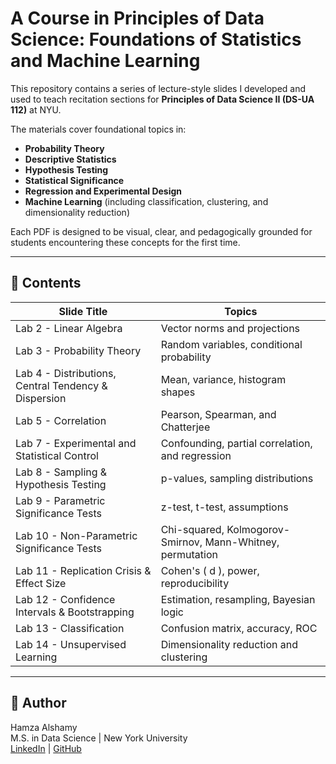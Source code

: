 # A Course in Principles of Data Science: Foundations of Statistics and Machine Learning

This repository contains a series of lecture-style slides I developed and used to teach recitation sections for **Principles of Data Science II (DS-UA 112)** at NYU.

The materials cover foundational topics in:

- **Probability Theory**
- **Descriptive Statistics**
- **Hypothesis Testing**
- **Statistical Significance**
- **Regression and Experimental Design**
- **Machine Learning** (including classification, clustering, and dimensionality reduction)

Each PDF is designed to be visual, clear, and pedagogically grounded for students encountering these concepts for the first time.

---

## 📁 Contents

| Slide Title | Topics |
|-------------|--------|
| Lab 2 - Linear Algebra | Vector norms and projections |
| Lab 3 - Probability Theory | Random variables, conditional probability |
| Lab 4 - Distributions, Central Tendency & Dispersion | Mean, variance, histogram shapes |
| Lab 5 - Correlation | Pearson, Spearman, and Chatterjee |
| Lab 7 - Experimental and Statistical Control | Confounding, partial correlation, and regression |
| Lab 8 - Sampling & Hypothesis Testing | p-values, sampling distributions |
| Lab 9 - Parametric Significance Tests | z-test, t-test, assumptions |
| Lab 10 - Non-Parametric Significance Tests | Chi-squared, Kolmogorov-Smirnov, Mann-Whitney, permutation |
| Lab 11 - Replication Crisis & Effect Size | Cohen's \( d \), power, reproducibility |
| Lab 12 - Confidence Intervals & Bootstrapping | Estimation, resampling, Bayesian logic |
| Lab 13 - Classification | Confusion matrix, accuracy, ROC |
| Lab 14 - Unsupervised Learning | Dimensionality reduction and clustering |

---

## 🧠 Author

Hamza Alshamy  
M.S. in Data Science | New York University  
[LinkedIn](https://www.linkedin.com/in/hamza-a-alshamy-0933631a5/) | [GitHub](https://github.com/Hamza2486?tab=repositories)
